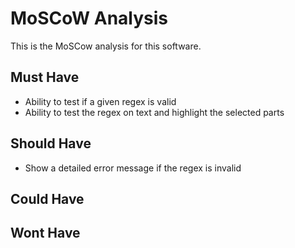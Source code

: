 # MoSCoW Analysis

This is the MoSCow analysis for this software.

## Must Have

- Ability to test if a given regex is valid
- Ability to test the regex on text and highlight the selected parts

## Should Have

- Show a detailed error message if the regex is invalid

## Could Have

## Wont Have
